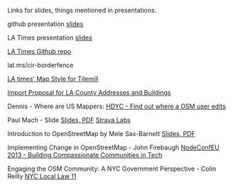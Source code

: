 
Links for slides, things mentioned in presentations. 

github presentation
[slides](https://speakerdeck.com/skalnik/make-maps-better-together)

LA Times presentation
[slides](lat.ms/sotm2014)


[LA Times Github repo](github.com/datadesk)


lat.ms/cir-borderfence 


[LA times' Map Style for Tilemill](https://github.com/datadesk/osm-quiet-la)


[Import Proposal for LA County Addresses and Buildings](http://wiki.openstreetmap.org/wiki/Import/Catalogue/Los_Angeles_County_Buildings)

Dennis - Where are US Mappers: 
[HDYC - Find out where a OSM user edits](http://hdyc.neis-one.org/)


Paul Mach - Slide
[Slides, PDF](https://www.dropbox.com/s/iuqgvcjvnt8ao2f/SOTMUS-2014%20-%20Slide%20Slides.pdf)
[Strava Labs](http://labs.strava.com/slide/)

Introduction to OpenStreetMap by Mele Sax-Barnett
[Slides, PDF](http://pdxmele.com/intro-osm/OSM_intro_workshop.pdf)

Implementing Change in OpenStreetMap - John Firebaugh
[NodeConfEU 2013 - Building Compassionate Communities in Tech](http://www.joyent.com/developers/videos/nodeconfeu-2013-building-compassionate-communities-in-tech)

Engaging the OSM Community: A NYC Government Perspective - Colin Reilly
[NYC Local Law 11](http://www.nyc.gov/html/doitt/html/open/local_law_11_2012.shtml)